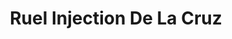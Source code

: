 ---
title: "Ruel Injection De La Cruz"
url: /chorrillos/ruel-injection-de-la-cruz/
shop: piezas de automóviles
---